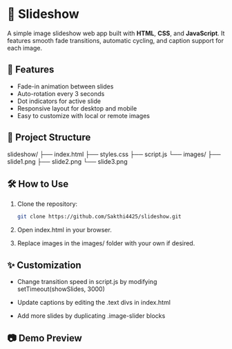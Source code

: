 # 📸 Slideshow

A simple image slideshow web app built with **HTML**, **CSS**, and **JavaScript**. It features smooth fade transitions, automatic cycling, and caption support for each image.

## 🚀 Features

- Fade-in animation between slides  
- Auto-rotation every 3 seconds  
- Dot indicators for active slide  
- Responsive layout for desktop and mobile  
- Easy to customize with local or remote images

## 📁 Project Structure
slideshow/ 
├── index.html 
├── styles.css 
├── script.js 
└── images/ 
    ├── slide1.png 
    ├── slide2.png 
    └── slide3.png

## 🛠️ How to Use

1. Clone the repository:
   ```bash
   git clone https://github.com/Sakthi4425/slideshow.git
2. Open index.html in your browser.

3. Replace images in the images/ folder with your own if desired.

## ✨ Customization

* Change transition speed in script.js by modifying setTimeout(showSlides, 3000)

* Update captions by editing the .text divs in index.html

* Add more slides by duplicating .image-slider blocks

## 📷 Demo Preview
